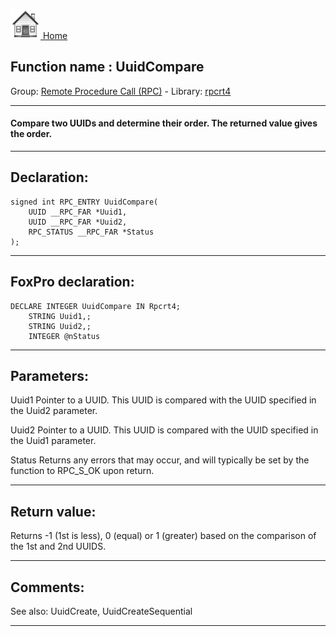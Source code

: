 [<img src="../../images/home.png"> Home ](https://github.com/VFPX/Win32API)  

## Function name : UuidCompare
Group: [Remote Procedure Call (RPC)](../../functions_group.md#Remote_Procedure_Call_(RPC))  -  Library: [rpcrt4](../../../libraries.md#rpcrt4)  
***  


#### Compare two UUIDs and determine their order. The returned value gives the order.
***  


## Declaration:
```foxpro  
signed int RPC_ENTRY UuidCompare(
	UUID __RPC_FAR *Uuid1,
	UUID __RPC_FAR *Uuid2,
	RPC_STATUS __RPC_FAR *Status
);  
```  
***  


## FoxPro declaration:
```foxpro  
DECLARE INTEGER UuidCompare IN Rpcrt4;
	STRING Uuid1,;
	STRING Uuid2,;
	INTEGER @nStatus  
```  
***  


## Parameters:
Uuid1
Pointer to a UUID. This UUID is compared with the UUID specified in the Uuid2 parameter.

Uuid2
Pointer to a UUID. This UUID is compared with the UUID specified in the Uuid1 parameter.

Status
Returns any errors that may occur, and will typically be set by the function to RPC_S_OK upon return.  
***  


## Return value:
Returns -1 (1st is less), 0 (equal) or 1 (greater) based on the comparison of the 1st and 2nd UUIDS.  
***  


## Comments:
See also: UuidCreate, UuidCreateSequential   
  
***  

